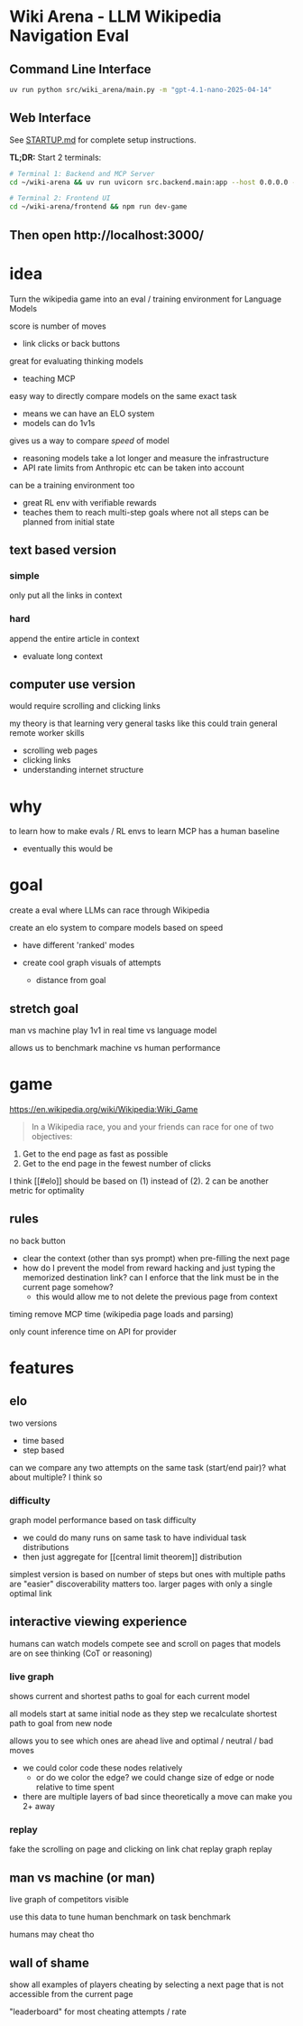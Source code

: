 # Wiki Arena - LLM Wikipedia Navigation Eval

## Command Line Interface

```bash
uv run python src/wiki_arena/main.py -m "gpt-4.1-nano-2025-04-14"
```

## Web Interface

See [STARTUP.md](STARTUP.md) for complete setup instructions.

**TL;DR:** Start 2 terminals:
```bash
# Terminal 1: Backend and MCP Server
cd ~/wiki-arena && uv run uvicorn src.backend.main:app --host 0.0.0.0 --port 8000 --reload

# Terminal 2: Frontend UI
cd ~/wiki-arena/frontend && npm run dev-game
```
Then open http://localhost:3000/
---

# idea
Turn the wikipedia game into an eval / training environment for Language Models

score is number of moves 
- link clicks or back buttons

great for evaluating thinking models
- teaching MCP

easy way to directly compare models on the same exact task
- means we can have an ELO system
- models can do 1v1s

gives us a way to compare _speed_ of model
- reasoning models take a lot longer
and measure the infrastructure
- API rate limits from Anthropic etc can be taken into account

can be a training environment too
- great RL env with verifiable rewards
- teaches them to reach multi-step goals where not all steps can be planned from initial state
## text based version
### simple
only put all the links in context
### hard
append the entire article in context
- evaluate long context
## computer use version
would require scrolling and clicking links

my theory is that learning very general tasks like this could train general remote worker skills
- scrolling web pages
- clicking links
- understanding internet structure
# why
to learn how to make evals / RL envs
to learn MCP
has a human baseline
- eventually this would be 
# goal
create a eval where LLMs can race through Wikipedia 

create an elo system to compare models based on speed
- have different 'ranked' modes

- create cool graph visuals of attempts
	- distance from goal


## stretch goal
man vs machine
play 1v1 in real time vs language model

allows us to benchmark machine vs human performance 

# game
https://en.wikipedia.org/wiki/Wikipedia:Wiki_Game
> In a Wikipedia race, you and your friends can race for one of two objectives:
1. Get to the end page as fast as possible
2. Get to the end page in the fewest number of clicks

I think [[#elo]] should be based on (1) instead of (2). 2 can be another metric for optimality

## rules
no back button
- clear the context (other than sys prompt) when pre-filling the next page
- how do I prevent the model from reward hacking and just typing the memorized destination link? can I enforce that the link must be in the current page somehow?
	- this would allow me to not delete the previous page from context

timing
remove MCP time (wikipedia page loads and parsing)

only count inference time on API for provider

# features
## elo
two versions
- time based
- step based

can we compare any two attempts on the same task (start/end pair)?
what about multiple?
I think so

### difficulty
graph model performance based on task difficulty
- we could do many runs on same task to have individual task distributions 
- then just aggregate for [[central limit theorem]] distribution 


simplest version is based on number of steps
but ones with multiple paths are "easier"
discoverability matters too. larger pages with only a single optimal link

## interactive viewing experience 
humans can watch models compete
see and scroll on pages that models are on
see thinking (CoT or reasoning)

### live graph
shows current and shortest paths to goal for each current model 

all models start at same initial node 
as they step we recalculate shortest path to goal from new node

allows you to see which ones are ahead live and optimal / neutral / bad moves
- we could color code these nodes relatively
	-  or do we color the edge? we could change size of edge or node relative to time spent 
- there are multiple layers of bad since theoretically a move can make you 2+ away
### replay
fake the scrolling on page and clicking on link
chat replay
graph replay
## man vs machine (or man)
live graph of competitors visible

use this data to tune human benchmark on task benchmark 

humans may cheat tho

## wall of shame
show all examples of players cheating by selecting a next page that is not accessible from the current page

"leaderboard" for most cheating attempts / rate
